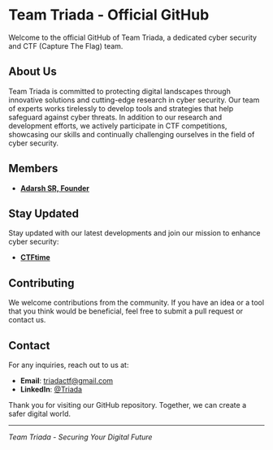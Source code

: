 
# Team Triada - Official GitHub 

Welcome to the official GitHub of Team Triada, a dedicated cyber security and CTF (Capture The Flag) team.

## About Us

Team Triada is committed to protecting digital landscapes through innovative solutions and cutting-edge research in cyber security. Our team of experts works tirelessly to develop tools and strategies that help safeguard against cyber threats. In addition to our research and development efforts, we actively participate in CTF competitions, showcasing our skills and continually challenging ourselves in the field of cyber security.

## Members

- **[Adarsh SR, Founder](https://github.com/Adarsh-S-R)**

## Stay Updated

Stay updated with our latest developments and join our mission to enhance cyber security:
- **[CTFtime](https://ctftime.org/team/303057)**

## Contributing

We welcome contributions from the community. If you have an idea or a tool that you think would be beneficial, feel free to submit a pull request or contact us.

## Contact

For any inquiries, reach out to us at:

- **Email**: [triadactf@gmail.com](mailto:triadactf@gmail.com)
- **LinkedIn**: [@Triada](https://www.linkedin.com/company/triada-sec/)

Thank you for visiting our GitHub repository. Together, we can create a safer digital world.

---

*Team Triada - Securing Your Digital Future*
